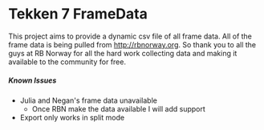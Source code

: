 # Tekken 7 FrameData

This project aims to provide a dynamic csv file of all frame data. All of the frame data is being pulled from
http://rbnorway.org. So thank you to all the guys at RB Norway for all the hard work collecting data and making it
available to the community for free.

 ##### Known Issues
 * Julia and Negan's frame data unavailable
    * Once RBN make the data available I will add support
 * Export only works in split mode
 

